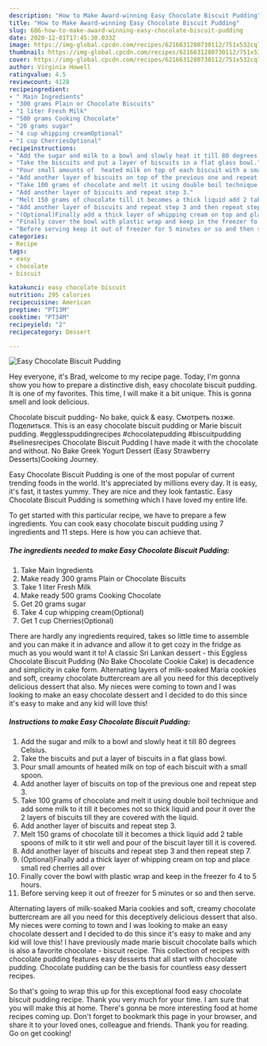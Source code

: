 ```yaml
---
description: "How to Make Award-winning Easy Chocolate Biscuit Pudding"
title: "How to Make Award-winning Easy Chocolate Biscuit Pudding"
slug: 686-how-to-make-award-winning-easy-chocolate-biscuit-pudding
date: 2020-12-01T17:45:30.033Z
image: https://img-global.cpcdn.com/recipes/6216631280730112/751x532cq70/easy-chocolate-biscuit-pudding-recipe-main-photo.jpg
thumbnail: https://img-global.cpcdn.com/recipes/6216631280730112/751x532cq70/easy-chocolate-biscuit-pudding-recipe-main-photo.jpg
cover: https://img-global.cpcdn.com/recipes/6216631280730112/751x532cq70/easy-chocolate-biscuit-pudding-recipe-main-photo.jpg
author: Virginia Howell
ratingvalue: 4.5
reviewcount: 4128
recipeingredient:
- " Main Ingredients"
- "300 grams Plain or Chocolate Biscuits"
- "1 liter Fresh Milk"
- "500 grams Cooking Chocolate"
- "20 grams sugar"
- "4 cup whipping creamOptional"
- "1 cup CherriesOptional"
recipeinstructions:
- "Add the sugar and milk to a bowl and slowly heat it till 80 degrees Celsius."
- "Take the biscuits and put a layer of biscuits in a flat glass bowl."
- "Pour small amounts of  heated milk on top of each biscuit with a small spoon."
- "Add another layer of biscuits on top of the previous one and repeat step 3."
- "Take 100 grams of chocolate and melt it using double boil technique and add some milk to it till it becomes not so thick liquid and pour it over the 2 layers of biscuits till they are covered with the liquid."
- "Add another layer of biscuits and repeat step 3."
- "Melt 150 grams of chocolate till it becomes a thick liquid add 2 table spoons of milk to it stir well and pour of the biscuit layer till it is covered."
- "Add another layer of biscuits and repeat step 3 and then repeat step 7."
- "(Optional)Finally add a thick layer of whipping cream on top and place small red cherries all over"
- "Finally cover the bowl with plastic wrap and keep in the freezer fo 4 to 5 hours."
- "Before serving keep it out of freezer for 5 minutes or so and then serve."
categories:
- Recipe
tags:
- easy
- chocolate
- biscuit

katakunci: easy chocolate biscuit 
nutrition: 295 calories
recipecuisine: American
preptime: "PT13M"
cooktime: "PT34M"
recipeyield: "2"
recipecategory: Dessert

---
```



![Easy Chocolate Biscuit Pudding](https://img-global.cpcdn.com/recipes/6216631280730112/751x532cq70/easy-chocolate-biscuit-pudding-recipe-main-photo.jpg)

Hey everyone, it's Brad, welcome to my recipe page. Today, I'm gonna show you how to prepare a distinctive dish, easy chocolate biscuit pudding. It is one of my favorites. This time, I will make it a bit unique. This is gonna smell and look delicious.

Chocolate biscuit pudding- No bake, quick &amp; easy. Смотреть позже. Поделиться. This is an easy chocolate biscuit pudding or Marie biscuit pudding. #egglesspuddingrecipes #chocolatepudding #biscuitpudding #selinesrecipes Chocolate Biscuit Pudding I have made it with the chocolate and without. No Bake Greek Yogurt Dessert (Easy Strawberry Desserts)Cooking Journey.

Easy Chocolate Biscuit Pudding is one of the most popular of current trending foods in the world. It's appreciated by millions every day. It is easy, it's fast, it tastes yummy. They are nice and they look fantastic. Easy Chocolate Biscuit Pudding is something which I have loved my entire life.


To get started with this particular recipe, we have to prepare a few ingredients. You can cook easy chocolate biscuit pudding using 7 ingredients and 11 steps. Here is how you can achieve that.

<!--inarticleads1-->

##### The ingredients needed to make Easy Chocolate Biscuit Pudding:

1. Take  Main Ingredients
1. Make ready 300 grams Plain or Chocolate Biscuits
1. Take 1 liter Fresh Milk
1. Make ready 500 grams Cooking Chocolate
1. Get 20 grams sugar
1. Take 4 cup whipping cream(Optional)
1. Get 1 cup Cherries(Optional)


There are hardly any ingredients required, takes so little time to assemble and you can make it in advance and allow it to get cozy in the fridge as much as you would want it to! A classic Sri Lankan dessert - this Eggless Chocolate Biscuit Pudding (No Bake Chocolate Cookie Cake) is decadence and simplicity in cake form. Alternating layers of milk-soaked Maria cookies and soft, creamy chocolate buttercream are all you need for this deceptively delicious dessert that also. My nieces were coming to town and I was looking to make an easy chocolate dessert and I decided to do this since it&#39;s easy to make and any kid will love this! 

<!--inarticleads2-->

##### Instructions to make Easy Chocolate Biscuit Pudding:

1. Add the sugar and milk to a bowl and slowly heat it till 80 degrees Celsius.
1. Take the biscuits and put a layer of biscuits in a flat glass bowl.
1. Pour small amounts of  heated milk on top of each biscuit with a small spoon.
1. Add another layer of biscuits on top of the previous one and repeat step 3.
1. Take 100 grams of chocolate and melt it using double boil technique and add some milk to it till it becomes not so thick liquid and pour it over the 2 layers of biscuits till they are covered with the liquid.
1. Add another layer of biscuits and repeat step 3.
1. Melt 150 grams of chocolate till it becomes a thick liquid add 2 table spoons of milk to it stir well and pour of the biscuit layer till it is covered.
1. Add another layer of biscuits and repeat step 3 and then repeat step 7.
1. (Optional)Finally add a thick layer of whipping cream on top and place small red cherries all over
1. Finally cover the bowl with plastic wrap and keep in the freezer fo 4 to 5 hours.
1. Before serving keep it out of freezer for 5 minutes or so and then serve.


Alternating layers of milk-soaked Maria cookies and soft, creamy chocolate buttercream are all you need for this deceptively delicious dessert that also. My nieces were coming to town and I was looking to make an easy chocolate dessert and I decided to do this since it&#39;s easy to make and any kid will love this! I have previously made marie biscuit chocolate balls which is also a favorite chocolate - biscuit recipe. This collection of recipes with chocolate pudding features easy desserts that all start with chocolate pudding. Chocolate pudding can be the basis for countless easy dessert recipes. 

So that's going to wrap this up for this exceptional food easy chocolate biscuit pudding recipe. Thank you very much for your time. I am sure that you will make this at home. There's gonna be more interesting food at home recipes coming up. Don't forget to bookmark this page in your browser, and share it to your loved ones, colleague and friends. Thank you for reading. Go on get cooking!
